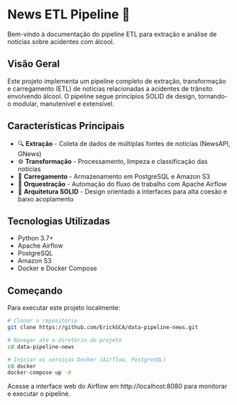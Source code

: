 # News ETL Pipeline 📰

Bem-vindo à documentação do pipeline ETL para extração e análise de notícias sobre acidentes com álcool.

## Visão Geral

Este projeto implementa um pipeline completo de extração, transformação e carregamento (ETL) de notícias relacionadas a acidentes de trânsito envolvendo álcool. O pipeline segue princípios SOLID de design, tornando-o modular, manutenível e extensível.

## Características Principais

- 🔍 **Extração** - Coleta de dados de múltiplas fontes de notícias (NewsAPI, GNews)
- ⚙️ **Transformação** - Processamento, limpeza e classificação das notícias
- 💾 **Carregamento** - Armazenamento em PostgreSQL e Amazon S3
- 🔄 **Orquestração** - Automação do fluxo de trabalho com Apache Airflow
- 🧱 **Arquitetura SOLID** - Design orientado a interfaces para alta coesão e baixo acoplamento

## Tecnologias Utilizadas

- Python 3.7+
- Apache Airflow
- PostgreSQL
- Amazon S3
- Docker e Docker Compose

## Começando

Para executar este projeto localmente:

```bash
# Clonar o repositório
git clone https://github.com/ErickGCA/data-pipeline-news.git

# Navegar até o diretório do projeto
cd data-pipeline-news

# Iniciar os serviços Docker (Airflow, PostgreSQL)
cd docker
docker-compose up -d
```

Acesse a interface web do Airflow em http://localhost:8080 para monitorar e executar o pipeline. 